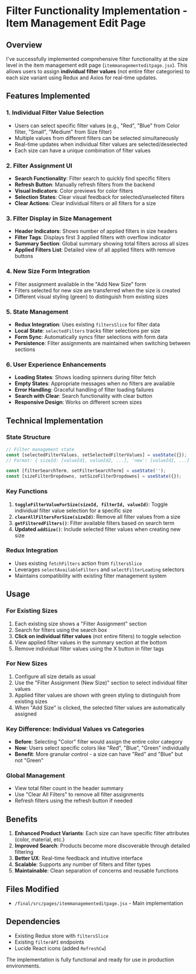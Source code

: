 # Filter Functionality Implementation - Item Management Edit Page

## Overview
I've successfully implemented comprehensive filter functionality at the size level in the item management edit page (`itemmanagementeditpage.jsx`). This allows users to assign **individual filter values** (not entire filter categories) to each size variant using Redux and Axios for real-time updates.

## Features Implemented

### 1. **Individual Filter Value Selection**
- Users can select specific filter values (e.g., "Red", "Blue" from Color filter, "Small", "Medium" from Size filter)
- Multiple values from different filters can be selected simultaneously
- Real-time updates when individual filter values are selected/deselected
- Each size can have a unique combination of filter values

### 2. **Filter Assignment UI**
- **Search Functionality**: Filter search to quickly find specific filters
- **Refresh Button**: Manually refresh filters from the backend
- **Visual Indicators**: Color previews for color filters
- **Selection States**: Clear visual feedback for selected/unselected filters
- **Clear Actions**: Clear individual filters or all filters for a size

### 3. **Filter Display in Size Management**
- **Header Indicators**: Shows number of applied filters in size headers
- **Filter Tags**: Displays first 3 applied filters with overflow indicator
- **Summary Section**: Global summary showing total filters across all sizes
- **Applied Filters List**: Detailed view of all applied filters with remove buttons

### 4. **New Size Form Integration**
- Filter assignment available in the "Add New Size" form
- Filters selected for new size are transferred when the size is created
- Different visual styling (green) to distinguish from existing sizes

### 5. **State Management**
- **Redux Integration**: Uses existing `filtersSlice` for filter data
- **Local State**: `selectedFilters` tracks filter selections per size
- **Form Sync**: Automatically syncs filter selections with form data
- **Persistence**: Filter assignments are maintained when switching between sections

### 6. **User Experience Enhancements**
- **Loading States**: Shows loading spinners during filter fetch
- **Empty States**: Appropriate messages when no filters are available
- **Error Handling**: Graceful handling of filter loading failures
- **Search with Clear**: Search functionality with clear button
- **Responsive Design**: Works on different screen sizes

## Technical Implementation

### State Structure
```javascript
// Filter management state
const [selectedFilterValues, setSelectedFilterValues] = useState({}); 
// Format: { sizeId: [valueId1, valueId2, ...], 'new': [valueId1, ...] }

const [filterSearchTerm, setFilterSearchTerm] = useState('');
const [sizeFilterDropdowns, setSizeFilterDropdowns] = useState({});
```

### Key Functions
1. **`toggleFilterValueForSize(sizeId, filterId, valueId)`**: Toggle individual filter value selection for a specific size
2. **`clearAllFiltersForSize(sizeId)`**: Remove all filter values from a size
3. **`getFilteredFilters()`**: Filter available filters based on search term
4. **Updated `addSize()`**: Include selected filter values when creating new size

### Redux Integration
- Uses existing `fetchFilters` action from `filtersSlice`
- Leverages `selectAvailableFilters` and `selectFilterLoading` selectors
- Maintains compatibility with existing filter management system

## Usage

### For Existing Sizes
1. Each existing size shows a "Filter Assignment" section
2. Search for filters using the search box
3. **Click on individual filter values** (not entire filters) to toggle selection
4. View applied filter values in the summary section at the bottom
5. Remove individual filter values using the X button in filter tags

### For New Sizes
1. Configure all size details as usual
2. Use the "Filter Assignment (New Size)" section to select individual filter values
3. Applied filter values are shown with green styling to distinguish from existing sizes
4. When "Add Size" is clicked, the selected filter values are automatically assigned

### Key Difference: Individual Values vs Categories
- **Before**: Selecting "Color" filter would assign the entire color category
- **Now**: Users select specific colors like "Red", "Blue", "Green" individually
- **Benefit**: More granular control - a size can have "Red" and "Blue" but not "Green"

### Global Management
- View total filter count in the header summary
- Use "Clear All Filters" to remove all filter assignments
- Refresh filters using the refresh button if needed

## Benefits

1. **Enhanced Product Variants**: Each size can have specific filter attributes (color, material, etc.)
2. **Improved Search**: Products become more discoverable through detailed filtering
3. **Better UX**: Real-time feedback and intuitive interface
4. **Scalable**: Supports any number of filters and filter types
5. **Maintainable**: Clean separation of concerns and reusable functions

## Files Modified
- `/final/src/pages/itemmanagementeditpage.jsx` - Main implementation

## Dependencies
- Existing Redux store with `filtersSlice`
- Existing `filterAPI` endpoints
- Lucide React icons (added `RefreshCw`)

The implementation is fully functional and ready for use in production environments.
